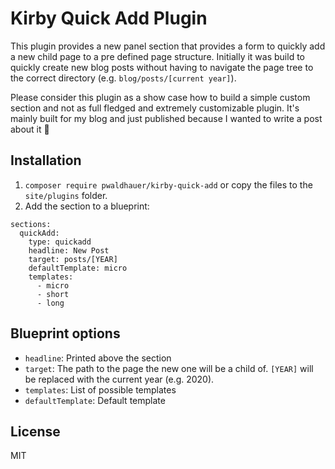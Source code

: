 # Kirby Quick Add Plugin

This plugin provides a new panel section that provides a form to quickly add a new child page to a pre defined
page structure. Initially it was build to quickly create new blog posts without having to navigate the page tree
to the correct directory (e.g. `blog/posts/[current year]`).

Please consider this plugin as a show case how to build a simple custom section and not as full fledged and extremely
customizable plugin. It's mainly built for my blog and just published because I wanted to write a post about it 🤪

## Installation

1. `composer require pwaldhauer/kirby-quick-add` or copy the files to the `site/plugins` folder.
2. Add the section to a blueprint:

```
sections:
  quickAdd:
    type: quickadd
    headline: New Post
    target: posts/[YEAR]
    defaultTemplate: micro
    templates:
      - micro
      - short
      - long
```

## Blueprint options

- `headline`: Printed above the section
- `target`: The path to the page the new one will be a child of. `[YEAR]` will be replaced with the current year (e.g. 2020).
- `templates`: List of possible templates
- `defaultTemplate`: Default template 


## License

MIT
